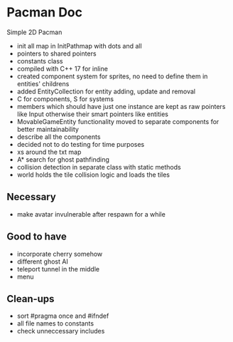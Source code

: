 # Pacman Doc
Simple 2D Pacman
- init all map in InitPathmap with dots and all
- pointers to shared pointers
- constants class
- compiled with C++ 17 for inline
- created component system for sprites, no need to define them in entities' childrens
- added EntityCollection for entity adding, update and removal
- C for components, S for systems
- members which should have just one instance are kept as raw pointers like Input 
otherwise their smart pointers like entities
- MovableGameEntity functionality moved to separate components for better maintainability
- describe all the components
- decided not to do testing for time purposes
- xs around the txt map
- A* search for ghost pathfinding
- collision detection in separate class with static methods
- world holds the tile collision logic and loads the tiles

## Necessary
- make avatar invulnerable after respawn for a while

## Good to have
- incorporate cherry somehow
- different ghost AI
- teleport tunnel in the middle
- menu

## Clean-ups
- sort #pragma once and #ifndef
- all file names to constants
- check unneccessary includes
